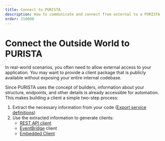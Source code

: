 ```yaml
---
title: Connect to PURISTA
description: How to communicate and connect from external to a PURISTA application with client builder
order: 210000
---
```


# Connect the Outside World to PURISTA

In real-world scenarios, you often need to allow external access to your application. You may want to provide a client package that is publicly available without exposing your entire internal codebase.

Since PURISTA uses the concept of builders, information about your structure, endpoints, and other details is already accessible for automation. This makes building a client a simple two-step process:

1. Extract the necessary information from your code ([Export service definitions](./export_service_definitions.md))
2. Use the extracted information to generate clients:
   - [REST API client](./create_a_rest_api_client.md)
   - [EventBridge](./create_an_eventbridge_client.md) client
   - [Embedded Client](./embedded_client.md)
